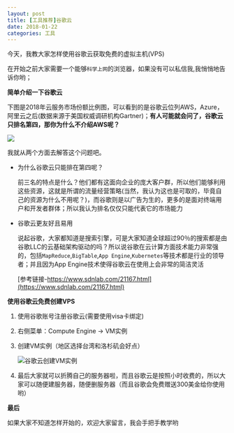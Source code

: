 ```yaml
---
layout: post
title: [工具推荐]谷歌云 
date: 2018-01-22 
categories: 工具 
---
```


今天，我教大家怎样使用谷歌云获取免费的虚拟主机(VPS)

在开始之前大家需要一个能够`科学上网`的浏览器，如果没有可以私信我,我悄悄地告诉你哟；

**简单介绍一下谷歌云**

下图是2018年云服务市场份额比例图，可以看到的是谷歌云位列AWS，Azure，阿里云之后(数据来源于美国权威调研机构Gartner)；**有人可能就会问了，谷歌云只排名第四，那你为什么不介绍AWS呢？**

![](https://jianjustin.github.io/blog/assets/img/picture/2018公有云市场份额.jpg)

我就从两个方面去解答这个问题吧。

* 为什么谷歌云只能排在第四呢？

  前三名的特点是什么？他们都有这面向企业的庞大客户群，所以他们能够利用这些资源，这就是所谓的流量经营策略(当然，我认为这也是可取的，毕竟自己的资源为什么不用呢？)，而谷歌则是以广告为生的，更多的是面对终端用户和开发者群体；所以我认为排名仅仅只能代表它的市场能力

* 谷歌云更友好且易用

  说起谷歌，大家都知道是搜索引擎，可是大家知道全球超过90％的搜索都是由谷歌LLC的云基础架构驱动的吗？所以说谷歌在云计算方面技术能力非常强的，包括`MapReduce`,`BigTable`,`App Engine`,`Kubernetes`等技术都是行业的领导者；并且因为App Engine技术使得谷歌云在使用上会非常的简洁灵活

  [参考链接-https://www.sdnlab.com/21167.html](https://www.sdnlab.com/21167.html)


**使用谷歌云免费创建VPS**

1. 使用谷歌账号注册谷歌云(需要使用visa卡绑定)

2. 右侧菜单：Compute Engine -> VM实例

3. 创建VM实例（地区选择台湾和洛杉矶会好点）

   ![谷歌云创建VM实例](https://jianjustin.github.io/blog/assets/img/picture/谷歌云创建VM实例.png)

4. 最后大家就可以折腾自己的服务器啦，而且谷歌云是按照小时收费的，所以大家可以随便建服务器，随便删服务器（而且谷歌会免费赠送300美金给你使用哟）

**最后**

如果大家不知道怎样开始的，欢迎大家留言，我会手把手教学哟